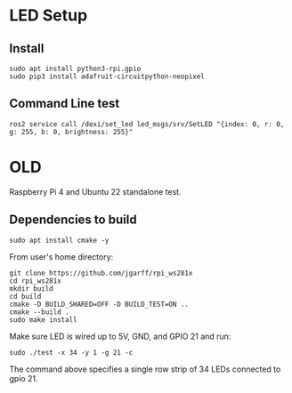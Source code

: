 # LED Setup

## Install
```
sudo apt install python3-rpi.gpio
sudo pip3 install adafruit-circuitpython-neopixel
```

## Command Line test
```
ros2 service call /dexi/set_led led_msgs/srv/SetLED "{index: 0, r: 0, g: 255, b: 0, brightness: 255}"
```

# OLD

Raspberry Pi 4 and Ubuntu 22 standalone test.

## Dependencies to build

```
sudo apt install cmake -y
```

From user's home directory:

```
git clone https://github.com/jgarff/rpi_ws281x
cd rpi_ws281x
mkdir build
cd build
cmake -D BUILD_SHARED=OFF -D BUILD_TEST=ON ..
cmake --build .
sudo make install
```

Make sure LED is wired up to 5V, GND, and GPIO 21 and run:

```
sudo ./test -x 34 -y 1 -g 21 -c
```

The command above specifies a single row strip of 34 LEDs connected to gpio 21.

